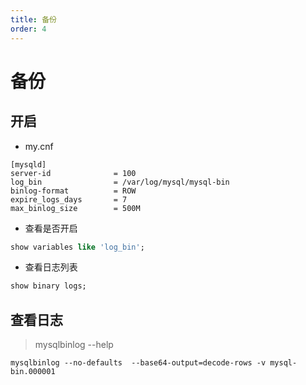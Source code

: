 ```yaml
---
title: 备份
order: 4
---
```


# 备份

## 开启

+ my.cnf

```properties
[mysqld]
server-id              = 100
log_bin                = /var/log/mysql/mysql-bin
binlog-format          = ROW
expire_logs_days       = 7
max_binlog_size        = 500M
```

+ 查看是否开启

```sql
show variables like 'log_bin';
```

+ 查看日志列表

```sql
show binary logs;
```

## 查看日志

> mysqlbinlog --help
>

```shell
mysqlbinlog --no-defaults  --base64-output=decode-rows -v mysql-bin.000001
```
